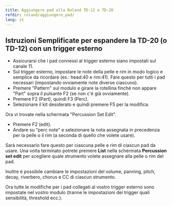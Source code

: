 ```yaml
---
title: Aggiungere pad alla Roland TD-12 e TD-20
refdir: roland/aggiungere_pad/
lang: it
---
```

## Istruzioni Semplificate per espandere la TD-20 (o TD-12) con un trigger esterno

* Assicurarsi che i pad connessi al trigger esterno siano impostati sul canale 11.
* Sul trigger esterno, impostare le note della pelle e rim in modo logico e
  semplice da ricordare (es.: head:40 e rim:41). Fare questo per tutti i pad
  necessari (impostando ovviamente note diverse ciascuno).
* Premere "Pattern" sul modulo e girare la rotellina finché non appare "Part"
  sopra il pulsante F2 (se non c'é già ovviamente).
* Premere F2 (Part), quindi F3 (Perc).
* Selezionare il kit desiderato e quindi premere F5 per la modifica.

Ora vi trovate nella schermata "Percussion Set Edit".

* Premere F2 (edit).
* Andare su "perc note" e selezionare la nota assegnata in precedenza per la pelle
  o il rim (a seconda di quello che volete usare).

Sarà necessario fare questo per ciascuna pelle e rim di ciascun pad da usare.
Una volta terminato potrete premere **List** nella schermata **Percussion set edit**
per scegliere quale strumento volete assegnare alla pelle o rim del pad.

Inoltre è possibile cambiare le impostazioni del volume, panning, pitch, decay,
riverbero, chorus e CC di ciascun strumento.

Ora tutte le modifiche per i pad collegati al vostro trigger esterno sono
impostate nel vostro modulo (tranne le impostazioni dei trigger quali sensibilità,
threshold ecc.).
